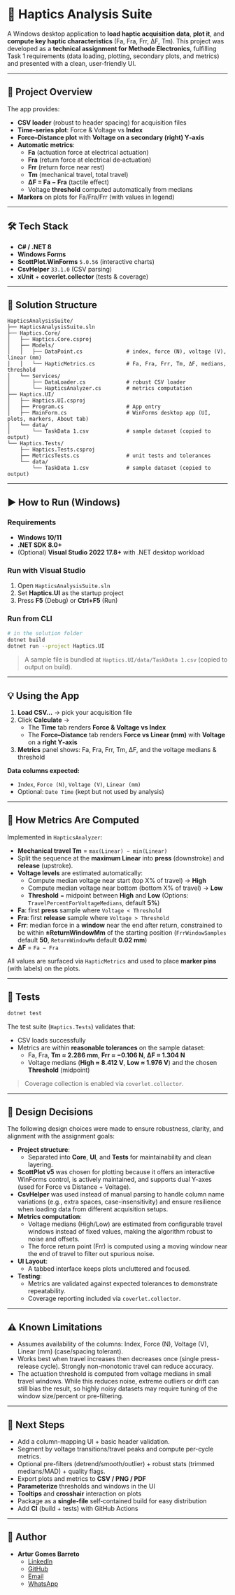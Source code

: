 # 🧰 Haptics Analysis Suite

A Windows desktop application to **load haptic acquisition data**, **plot it**, and **compute key haptic characteristics** (Fa, Fra, Frr, ΔF, Tm).   This project was developed as a **technical assignment for Methode Electronics**, fulfilling Task 1 requirements (data loading, plotting, secondary plots, and metrics) and presented with a clean, user-friendly UI.

---

## 📝 Project Overview

The app provides:

- **CSV loader** (robust to header spacing) for acquisition files
- **Time-series plot**: Force & Voltage vs **Index**
- **Force–Distance plot** with **Voltage on a secondary (right) Y‑axis**
- **Automatic metrics**:
  - **Fa** (actuation force at electrical actuation)
  - **Fra** (return force at electrical de‑actuation)
  - **Frr** (return force near rest)
  - **Tm** (mechanical travel, total travel)
  - **ΔF = Fa − Fra** (tactile effect)
  - Voltage **threshold** computed automatically from medians
- **Markers** on plots for Fa/Fra/Frr (with values in legend)

---

## 🛠️ Tech Stack

- **C# / .NET 8**
- **Windows Forms**
- **ScottPlot.WinForms** `5.0.56` (interactive charts)
- **CsvHelper** `33.1.0` (CSV parsing)
- **xUnit** + **coverlet.collector** (tests & coverage)

---

## 📂 Solution Structure

```
HapticsAnalysisSuite/
├── HapticsAnalysisSuite.sln
├── Haptics.Core/
│   ├── Haptics.Core.csproj
│   ├── Models/
│   │   ├── DataPoint.cs              # index, force (N), voltage (V), linear (mm)
│   │   └── HapticMetrics.cs          # Fa, Fra, Frr, Tm, ΔF, medians, threshold
│   └── Services/
│       ├── DataLoader.cs             # robust CSV loader
│       └── HapticsAnalyzer.cs        # metrics computation
├── Haptics.UI/
│   ├── Haptics.UI.csproj
│   ├── Program.cs                    # App entry
│   ├── MainForm.cs                   # WinForms desktop app (UI, plots, markers, About tab)
│   └── data/
│       └── TaskData 1.csv            # sample dataset (copied to output)
└── Haptics.Tests/
    ├── Haptics.Tests.csproj
    ├── MetricsTests.cs               # unit tests and tolerances
    └── data/
        └── TaskData 1.csv            # sample dataset (copied to output)
```

---

## ▶️ How to Run (Windows)

### Requirements
- **Windows 10/11**
- **.NET SDK 8.0+**
- (Optional) **Visual Studio 2022 17.8+** with .NET desktop workload

### Run with Visual Studio
1. Open `HapticsAnalysisSuite.sln`
2. Set **Haptics.UI** as the startup project
3. Press **F5** (Debug) or **Ctrl+F5** (Run)

### Run from CLI
```bash
# in the solution folder
dotnet build
dotnet run --project Haptics.UI
```

> A sample file is bundled at `Haptics.UI/data/TaskData 1.csv` (copied to output on build).

---

## 💡 Using the App

1. **Load CSV…** → pick your acquisition file
2. Click **Calculate** →
   - The **Time** tab renders **Force & Voltage vs Index**
   - The **Force–Distance** tab renders **Force vs Linear (mm)** with **Voltage** on a **right Y‑axis**
3. **Metrics** panel shows: Fa, Fra, Frr, Tm, ΔF, and the voltage medians & threshold

**Data columns expected:**
- `Index`, `Force (N)`, `Voltage (V)`, `Linear (mm)`
- Optional: `Date Time` (kept but not used by analysis)

---

## 📐 How Metrics Are Computed

Implemented in `HapticsAnalyzer`:

- **Mechanical travel Tm** = `max(Linear) − min(Linear)`  
- Split the sequence at the **maximum Linear** into **press** (downstroke) and **release** (upstroke).
- **Voltage levels** are estimated automatically:
  - Compute median voltage near start (top X% of travel) → **High**
  - Compute median voltage near bottom (bottom X% of travel) → **Low**
  - **Threshold** = midpoint between **High** and **Low** (Options: `TravelPercentForVoltageMedians`, default **5%**)
- **Fa**: first **press** sample where `Voltage < Threshold`
- **Fra**: first **release** sample where `Voltage > Threshold`
- **Frr**: median force in a **window** near the end after return, constrained to be within **±ReturnWindowMm** of the starting position (`FrrWindowSamples` default **50**, `ReturnWindowMm` default **0.02 mm**)
- **ΔF** = `Fa − Fra`

All values are surfaced via `HapticMetrics` and used to place **marker pins** (with labels) on the plots.

---

## 🧪 Tests

```bash
dotnet test
```

The test suite (`Haptics.Tests`) validates that:
- CSV loads successfully
- Metrics are within **reasonable tolerances** on the sample dataset:
  - Fa, Fra, **Tm ≈ 2.286 mm**, **Frr ≈ −0.106 N**, **ΔF ≈ 1.304 N**
  - Voltage medians (**High ≈ 8.412 V**, **Low ≈ 1.976 V**) and the chosen **Threshold** (midpoint)

> Coverage collection is enabled via `coverlet.collector`.

---

## 🧩 Design Decisions

The following design choices were made to ensure robustness, clarity, and alignment with the assignment goals:

- **Project structure**:
  - Separated into **Core**, **UI**, and **Tests** for maintainability and clean layering.
- **ScottPlot v5** was chosen for plotting because it offers an interactive WinForms control, is actively maintained, and supports dual Y-axes (used for Force vs Distance + Voltage).
- **CsvHelper** was used instead of manual parsing to handle column name variations (e.g., extra spaces, case-insensitivity) and ensure resilience when loading data from different acquisition setups.
- **Metrics computation**:
  - Voltage medians (High/Low) are estimated from configurable travel windows instead of fixed values, making the algorithm robust to noise and offsets.
  - The force return point (Frr) is computed using a moving window near the end of travel to filter out spurious noise.
- **UI Layout**:
  - A tabbed interface keeps plots uncluttered and focused.
- **Testing**:
  - Metrics are validated against expected tolerances to demonstrate repeatability.
  - Coverage reporting included via `coverlet.collector`.

---

## ⚠️ Known Limitations

- Assumes availability of the columns: Index, Force (N), Voltage (V), Linear (mm) (case/spacing tolerant).
- Works best when travel increases then decreases once (single press-release cycle). Strongly non-monotonic travel can reduce accuracy.
- The actuation threshold is computed from voltage medians in small travel windows. While this reduces noise, extreme outliers or drift can still bias the result, so highly noisy datasets may require tuning of the window size/percent or pre-filtering.

---

## 🔮 Next Steps

- Add a column-mapping UI + basic header validation.
- Segment by voltage transitions/travel peaks and compute per-cycle metrics.
-  Optional pre-filters (detrend/smooth/outlier) + robust stats (trimmed medians/MAD) + quality flags.
- Export plots and metrics to **CSV / PNG / PDF**
- **Parameterize** thresholds and windows in the UI
- **Tooltips** and **crosshair** interaction on plots
- Package as a **single‑file** self‑contained build for easy distribution
- Add **CI** (build + tests) with GitHub Actions

---

## 👤 Author

- **Artur Gomes Barreto**  
  - [LinkedIn](https://www.linkedin.com/in/arturgomesbarreto/)  
  - [GitHub](https://github.com/ArturBarreto) 
  - [Email](mailto:artur.gomes.barreto@gmail.com)  
  - [WhatsApp](https://api.whatsapp.com/send?phone=35677562008)  

